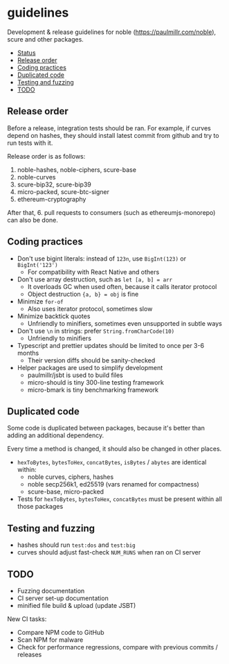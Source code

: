 # guidelines

Development & release guidelines for noble (https://paulmillr.com/noble), scure and other packages.

- [Status](#status)
- [Release order](#release-order)
- [Coding practices](#coding-practices)
- [Duplicated code](#duplicated-code)
- [Testing and fuzzing](#testing-and-fuzzing)
- [TODO](#todo)

## Release order

Before a release, integration tests should be ran. For example, if curves depend on hashes, they should install latest commit from github and try to run tests with it.

Release order is as follows:

1. noble-hashes, noble-ciphers, scure-base
2. noble-curves
3. scure-bip32, scure-bip39
4. micro-packed, scure-btc-signer
5. ethereum-cryptography

After that, 6. pull requests to consumers (such as ethereumjs-monorepo) can also be done.

## Coding practices

- Don't use bigint literals: instead of `123n`, use `BigInt(123)` or `BigInt('123')`
  - For compatibility with React Native and others
- Don't use array destruction, such as `let [a, b] = arr`
  - It overloads GC when used often, because it calls iterator protocol
  - Object destruction `{a, b} = obj` is fine
- Minimize `for-of`
  - Also uses iterator protocol, sometimes slow
- Minimize backtick quotes
  - Unfriendly to minifiers, sometimes even unsupported in subtle ways
- Don't use `\n` in strings: prefer `String.fromCharCode(10)`
  - Unfriendly to minifiers
- Typescript and prettier updates should be limited to once per 3-6 months
  - Their version diffs should be sanity-checked
- Helper packages are used to simplify development
  - paulmillr/jsbt is used to build files
  - micro-should is tiny 300-line testing framework
  - micro-bmark is tiny benchmarking framework

## Duplicated code

Some code is duplicated between packages, because it's better than adding an additional dependency.

Every time a method is changed, it should also be changed in other places.

- `hexToBytes`, `bytesToHex`, `concatBytes`, `isBytes` / `abytes` are identical within:
  - noble curves, ciphers, hashes
  - noble secp256k1, ed25519 (vars renamed for compactness)
  - scure-base, micro-packed
- Tests for `hexToBytes`, `bytesToHex`, `concatBytes` must be present within all those packages

## Testing and fuzzing

- hashes should run `test:dos` and `test:big`
- curves should adjust fast-check `NUM_RUNS` when ran on CI server

## TODO

- Fuzzing documentation
- CI server set-up documentation
- minified file build & upload (update JSBT)

New CI tasks:

- Compare NPM code to GitHub
- Scan NPM for malware
- Check for performance regressions, compare with previous commits / releases
